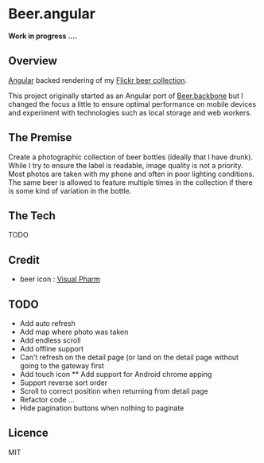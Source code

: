 # Beer.angular

**Work in progress ....**

Overview
--------
[Angular](http://angularjs.org/) backed rendering of my [Flickr beer collection](http://www.flickr.com/photos/cavenagh/sets/72157625277593652/with/9631336651/).  

This project originally started as an Angular port of [Beer.backbone](https://www.github.com/o-sam-o/Beer.backbone) 
but I changed the focus a little to ensure optimal performance on mobile 
devices and experiment with technologies such as local storage and web workers.

The Premise
-----------
Create a photographic collection of beer bottles (ideally that I have drunk).
While I try to ensure the label is readable, image quality is not a priority.
Most photos are taken with my phone and often in poor lighting conditions.
The same beer is allowed to feature multiple times in the collection if there is some kind
of variation in the bottle.

The Tech
--------
TODO

Credit
------
* beer icon : [Visual Pharm](http://www.visualpharm.com)

TODO
----
* Add auto refresh
* Add map where photo was taken
* Add endless scroll
* Add offline support
* Can't refresh on the detail page (or land on the detail page without
  going to the gateway first
* Add touch icon
** Add support for Android chrome apping
* Support reverse sort order
* Scroll to correct position when returning from detail page
* Refactor code ...
* Hide pagination buttons when nothing to paginate

Licence
-------
MIT
